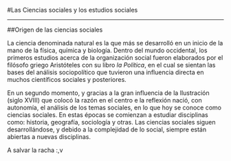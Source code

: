 #Las Ciencias sociales y los estudios sociales
-------------------------
##Origen de las ciencias socialesLa ciencia denominada natural es la que más se desarrolló en un inicio de la mano de la física, química y biología. Dentro del mundo occidental, los primeros estudios acerca de la organización social fueron elaborados por el filósofo griego Aristóteles con su libro *la Política*, en el cual se sientan las bases del análisis sociopolítico que tuvieron una influencia directa en muchos científicos sociales y posteriores.En un segundo momento, y gracias a la gran influencia de la Ilustración (siglo XVIII) que colocó la razón en el centro e la reflexión nació, con autonomía, el análisis de los temas sociales, en lo que hoy se conoce como ciencias sociales. En estas épocas se comienzan a estudiar disciplinas como: historia, geografía, sociología y otras. Las ciencias sociales siguen desarrollándose, y debido a la complejidad de lo social, siempre están abiertas a nuevas disciplinas.

A salvar la racha :,v 
